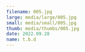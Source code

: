 ```yaml
---
filename: 005.jpg
large: media/large/005.jpg
small: media/small/005.jpg
thumb: media/thumbs/005.jpg
date: 2022.09.28
name: t.b.d
---
```


